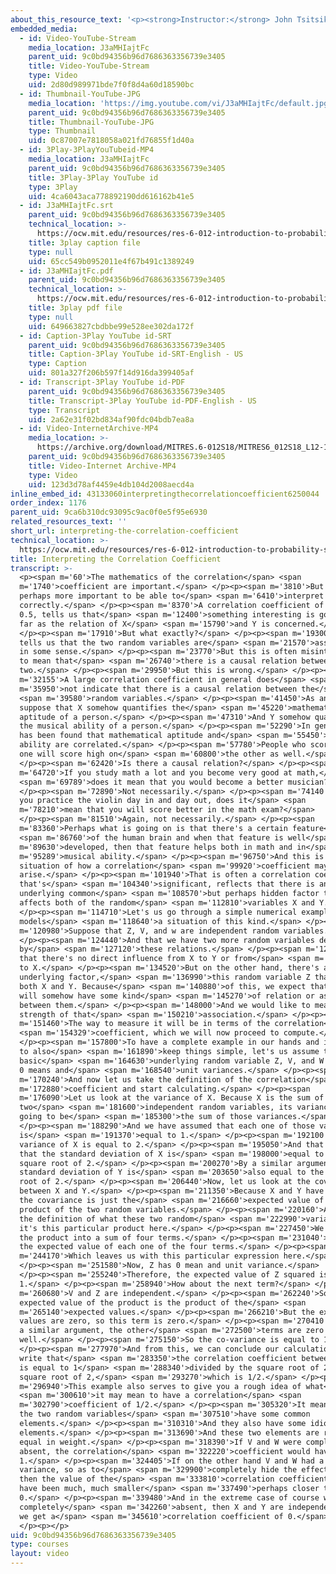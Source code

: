 ```yaml
---
about_this_resource_text: '<p><strong>Instructor:</strong> John Tsitsiklis</p>'
embedded_media:
  - id: Video-YouTube-Stream
    media_location: J3aMHIajtFc
    parent_uid: 9c0bd94356b96d7686363356739e3405
    title: Video-YouTube-Stream
    type: Video
    uid: 2d80d989971bde7f0f8d4a60d18590bc
  - id: Thumbnail-YouTube-JPG
    media_location: 'https://img.youtube.com/vi/J3aMHIajtFc/default.jpg'
    parent_uid: 9c0bd94356b96d7686363356739e3405
    title: Thumbnail-YouTube-JPG
    type: Thumbnail
    uid: 0c87007e7818058a021fd76855f1d40a
  - id: 3Play-3PlayYouTubeid-MP4
    media_location: J3aMHIajtFc
    parent_uid: 9c0bd94356b96d7686363356739e3405
    title: 3Play-3Play YouTube id
    type: 3Play
    uid: 4ca6043aca778892190dd616162b41e5
  - id: J3aMHIajtFc.srt
    parent_uid: 9c0bd94356b96d7686363356739e3405
    technical_location: >-
      https://ocw.mit.edu/resources/res-6-012-introduction-to-probability-spring-2018/part-i-the-fundamentals/interpreting-the-correlation-coefficient/J3aMHIajtFc.srt
    title: 3play caption file
    type: null
    uid: 65cc549b0952011e4f67b491c1389249
  - id: J3aMHIajtFc.pdf
    parent_uid: 9c0bd94356b96d7686363356739e3405
    technical_location: >-
      https://ocw.mit.edu/resources/res-6-012-introduction-to-probability-spring-2018/part-i-the-fundamentals/interpreting-the-correlation-coefficient/J3aMHIajtFc.pdf
    title: 3play pdf file
    type: null
    uid: 649663827cbdbbe99e528ee302da172f
  - id: Caption-3Play YouTube id-SRT
    parent_uid: 9c0bd94356b96d7686363356739e3405
    title: Caption-3Play YouTube id-SRT-English - US
    type: Caption
    uid: 801a327f206b597f14d916da399405af
  - id: Transcript-3Play YouTube id-PDF
    parent_uid: 9c0bd94356b96d7686363356739e3405
    title: Transcript-3Play YouTube id-PDF-English - US
    type: Transcript
    uid: 2a62e31f02bd834af90fdc04bdb7ea8a
  - id: Video-InternetArchive-MP4
    media_location: >-
      https://archive.org/download/MITRES.6-012S18/MITRES6_012S18_L12-10_300k.mp4
    parent_uid: 9c0bd94356b96d7686363356739e3405
    title: Video-Internet Archive-MP4
    type: Video
    uid: 123d3d78af4459e4db104d2008aecd4a
inline_embed_id: 43133060interpretingthecorrelationcoefficient6250044
order_index: 1176
parent_uid: 9ca6b310dc93095c9ac0f0e5f95e6930
related_resources_text: ''
short_url: interpreting-the-correlation-coefficient
technical_location: >-
  https://ocw.mit.edu/resources/res-6-012-introduction-to-probability-spring-2018/part-i-the-fundamentals/interpreting-the-correlation-coefficient
title: Interpreting the Correlation Coefficient
transcript: >-
  <p><span m='60'>The mathematics of the correlation</span> <span
  m='1740'>coefficient are important.</span> </p><p><span m='3810'>But it is
  perhaps more important to be able to</span> <span m='6410'>interpret it
  correctly.</span> </p><p><span m='8370'>A correlation coefficient of let's say
  0.5, tells us that</span> <span m='12400'>something interesting is going on as
  far as the relation of X</span> <span m='15790'>and Y is concerned.</span>
  </p><p><span m='17910'>But what exactly?</span> </p><p><span m='19300'>It
  tells us that the two random variables are</span> <span m='21570'>associated
  in some sense.</span> </p><p><span m='23770'>But this is often misinterpreted
  to mean that</span> <span m='26740'>there is a causal relation between the
  two.</span> </p><p><span m='29950'>But this is wrong.</span> </p><p><span
  m='32155'>A large correlation coefficient in general does</span> <span
  m='35950'>not indicate that there is a causal relation between the</span>
  <span m='39580'>random variables.</span> </p><p><span m='41450'>As an example,
  suppose that X somehow quantifies the</span> <span m='45220'>mathematical
  aptitude of a person.</span> </p><p><span m='47310'>And Y somehow quantifies
  the musical ability of a person.</span> </p><p><span m='52290'>In general, it
  has been found that mathematical aptitude and</span> <span m='55450'>musical
  ability are correlated.</span> </p><p><span m='57780'>People who score high on
  one will score high on</span> <span m='60800'>the other as well.</span>
  </p><p><span m='62420'>Is there a causal relation?</span> </p><p><span
  m='64720'>If you study math a lot and you become very good at math,</span>
  <span m='69789'>does it mean that you would become a better musician?</span>
  </p><p><span m='72890'>Not necessarily.</span> </p><p><span m='74140'>Or if
  you practice the violin day in and day out, does it</span> <span
  m='78210'>mean that you will score better in the math exam?</span>
  </p><p><span m='81510'>Again, not necessarily.</span> </p><p><span
  m='83360'>Perhaps what is going on is that there's a certain feature</span>
  <span m='86760'>of the human brain and when that feature is well</span> <span
  m='89630'>developed, then that feature helps both in math and in</span> <span
  m='95289'>musical ability.</span> </p><p><span m='96750'>And this is a typical
  situation of how a correlation</span> <span m='99920'>coefficient may
  arise.</span> </p><p><span m='101940'>That is often a correlation coefficient
  that's</span> <span m='104340'>significant, reflects that there is an
  underlying common</span> <span m='108570'>but perhaps hidden factor that
  affects both of the random</span> <span m='112810'>variables X and Y.</span>
  </p><p><span m='114710'>Let's us go through a simple numerical example that
  models</span> <span m='118640'>a situation of this kind.</span> </p><p><span
  m='120980'>Suppose that Z, V, and w are independent random variables.</span>
  </p><p><span m='124440'>And that we have two more random variables defined
  by</span> <span m='127120'>these relations.</span> </p><p><span m='128490'>Not
  that there's no direct influence from X to Y or from</span> <span m='133110'>Y
  to X.</span> </p><p><span m='134520'>But on the other hand, there's a common
  underlying factor,</span> <span m='136990'>this random variable Z that affects
  both X and Y. Because</span> <span m='140880'>of this, we expect that X and Y
  will somehow have some kind</span> <span m='145270'>of relation or association
  between them.</span> </p><p><span m='148000'>And we would like to measure the
  strength of that</span> <span m='150210'>association.</span> </p><p><span
  m='151460'>The way to measure it will be in terms of the correlation</span>
  <span m='154329'>coefficient, which we will now proceed to compute.</span>
  </p><p><span m='157800'>To have a complete example in our hands and in order
  to also</span> <span m='161890'>keep things simple, let's us assume that the
  basic</span> <span m='164630'>underlying random variable Z, V, and W all have
  0 means and</span> <span m='168540'>unit variances.</span> </p><p><span
  m='170240'>And now let us take the definition of the correlation</span> <span
  m='172880'>coefficient and start calculating.</span> </p><p><span
  m='176090'>Let us look at the variance of X. Because X is the sum of
  two</span> <span m='181600'>independent random variables, its variance is
  going to be</span> <span m='185300'>the sum of those variances.</span>
  </p><p><span m='188290'>And we have assumed that each one of those variances
  is</span> <span m='191370'>equal to 1.</span> </p><p><span m='192100'>So the
  variance of X is equal to 2.</span> </p><p><span m='195050'>And that implies
  that the standard deviation of X is</span> <span m='198000'>equal to the
  square root of 2.</span> </p><p><span m='200270'>By a similar argument, the
  standard deviation of Y is</span> <span m='203650'>also equal to the square
  root of 2.</span> </p><p><span m='206440'>Now, let us look at the covariance
  between X and Y.</span> </p><p><span m='211350'>Because X and Y have 0 means,
  the covariance is just the</span> <span m='216660'>expected value of the
  product of the two random variables.</span> </p><p><span m='220160'>And using
  the definition of what these two random</span> <span m='222990'>variables are,
  it's this particular product here.</span> </p><p><span m='227450'>We expand
  the product into a sum of four terms.</span> </p><p><span m='231040'>And take
  the expected value of each one of the four terms.</span> </p><p><span
  m='244170'>Which leaves us with this particular expression here.</span>
  </p><p><span m='251580'>Now, Z has 0 mean and unit variance.</span>
  </p><p><span m='255240'>Therefore, the expected value of Z squared is equal to
  1.</span> </p><p><span m='258940'>How about the next term?</span> </p><p><span
  m='260680'>V and Z are independent.</span> </p><p><span m='262240'>So the
  expected value of the product is the product of the</span> <span
  m='265140'>expected values.</span> </p><p><span m='266210'>But the expected
  values are zero, so this term is zero.</span> </p><p><span m='270410'>And with
  a similar argument, the other</span> <span m='272500'>terms are zero as
  well.</span> </p><p><span m='275150'>So the co-variance is equal to 1.</span>
  </p><p><span m='277970'>And from this, we can conclude our calculation and
  write that</span> <span m='283350'>the correlation coefficient between X and Y
  is equal to 1</span> <span m='288340'>divided by the square root of 2 times
  square root of 2,</span> <span m='293270'>which is 1/2.</span> </p><p><span
  m='296940'>This example also serves to give you a rough idea of what</span>
  <span m='300610'>it may mean to have a correlation</span> <span
  m='302790'>coefficient of 1/2.</span> </p><p><span m='305320'>It means that
  the two random variables</span> <span m='307510'>have some common
  elements.</span> </p><p><span m='310310'>And they also have some idiosyncratic
  elements.</span> </p><p><span m='313690'>And these two elements are roughly
  equal in weight.</span> </p><p><span m='318390'>If V and W were completely
  absent, the correlation</span> <span m='322220'>coefficient would have been
  1.</span> </p><p><span m='324405'>If on the other hand V and W had a huge
  variance, so as to</span> <span m='329900'>completely hide the effect of Z,
  then the value of the</span> <span m='333810'>correlation coefficient would
  have been much, much smaller</span> <span m='337490'>perhaps closer to
  0.</span> </p><p><span m='339480'>And in the extreme case of course where Z is
  completely</span> <span m='342260'>absent, then X and Y are independent, and
  we get a</span> <span m='345610'>correlation coefficient of 0.</span>
  </p><p></p>
uid: 9c0bd94356b96d7686363356739e3405
type: courses
layout: video
---
```

